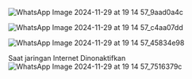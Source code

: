 ![WhatsApp Image 2024-11-29 at 19 14 57_9aad0a4c](https://github.com/user-attachments/assets/41a0e7e6-4d92-4571-b26b-502833a785e7)

![WhatsApp Image 2024-11-29 at 19 14 57_c4aa07dd](https://github.com/user-attachments/assets/221ba9e8-122c-4984-9385-7f4c1bdb6ad1)

![WhatsApp Image 2024-11-29 at 19 14 57_45834e98](https://github.com/user-attachments/assets/d61c428f-5598-412c-8e11-4ec86a137899)






Saat jaringan Internet Dinonaktifkan
![WhatsApp Image 2024-11-29 at 19 14 57_7516379c](https://github.com/user-attachments/assets/22697f9d-2ea1-4260-afdb-fb139fbef787)
